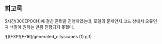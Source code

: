 ## 회고록
5시간(300EPOCH)에 걸친 훈련을 진행하였는데, 모델의 문제인지 코드 상에서 오류인지 색칠이 원하는 만큼 진행되지 못했다. 

![](EXP/[E-16]/generated_cityscapes (1).gif)
